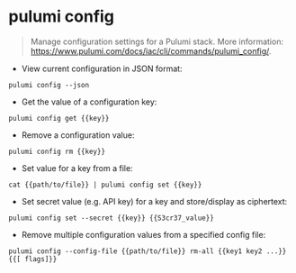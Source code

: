 # pulumi config

> Manage configuration settings for a Pulumi stack.
> More information: <https://www.pulumi.com/docs/iac/cli/commands/pulumi_config/>.

- View current configuration in JSON format:

`pulumi config --json`

- Get the value of a configuration key:

`pulumi config get {{key}}`

- Remove a configuration value:

`pulumi config rm {{key}}`

- Set value for a key from a file:

`cat {{path/to/file}} | pulumi config set {{key}}`

- Set secret value (e.g. API key) for a key and store/display as ciphertext:

`pulumi config set --secret {{key}} {{S3cr37_value}}`

- Remove multiple configuration values from a specified config file:

`pulumi config --config-file {{path/to/file}} rm-all {{key1 key2 ...}} {{[
flags]}}`
